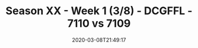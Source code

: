 ---
title: Season XX - Week 1 (3/8) - DCGFFL - 7110 vs 7109
teams_score:
- team: 7110
  score: 6
- team: 7109
  score: 41
mvp: Will, Alex
game-ball: Ivan, Tracy
season: 20
week: 1
date: '2020-03-08T21:49:17'
pageid: season-xx-week-1-3-8-7110-vs-7109
---